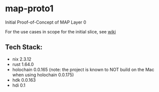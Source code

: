 # map-proto1
Initial Proof-of-Concept of MAP Layer 0

For the use cases in scope for the initial slice, see [wiki](https://github.com/evomimic/map-proto1/wiki)

## Tech Stack:
* nix 2.3.12
* rust 1.64.0
* holochain 0.0.165 (note: the project is known to NOT build on the Mac when using holochain 0.0.175)
* hdk 0.0.163
* hdi 0.1


